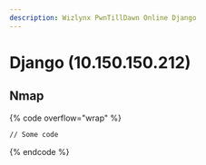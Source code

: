 ```yaml
---
description: Wizlynx PwnTillDawn Online Django
---
```


# Django (10.150.150.212)

## Nmap

{% code overflow="wrap" %}
```bash
// Some code
```
{% endcode %}
